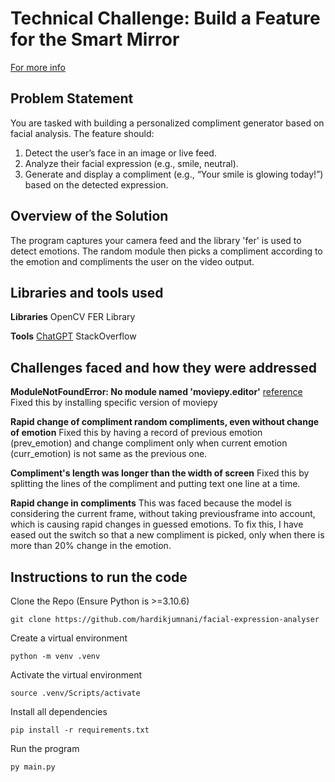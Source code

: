 # Technical Challenge: Build a Feature for the Smart Mirror

[For more info](https://docs.google.com/document/d/1V6fS0x77ThQfvjP7TFSBcTVrIYgCKFowFTQO0VWNbeM/edit?tab=t.0#heading=h.vx7skgheux9k)

## Problem Statement
You are tasked with building a personalized compliment generator based on facial analysis. The feature should:
1. Detect the user’s face in an image or live feed.
2. Analyze their facial expression (e.g., smile, neutral).
3. Generate and display a compliment (e.g., “Your smile is glowing today!”) based on the detected expression.

## Overview of the Solution
The program captures your camera feed and the library 'fer' is used to detect emotions. The random module then picks a compliment according to the emotion and compliments the user on the video output.

## Libraries and tools used
**Libraries**
OpenCV
FER Library

**Tools**
[ChatGPT](https://chatgpt.com/share/67592122-6a88-8013-b563-d57f5a1af674)
StackOverflow


## Challenges faced and how they were addressed
**ModuleNotFoundError: No module named 'moviepy.editor'**
[reference](https://stackoverflow.com/questions/41923492/cant-import-moviepy-editor)
Fixed this by installing specific version of moviepy

**Rapid change of compliment random compliments, even without change of emotion**
Fixed this by having a record of previous emotion (prev_emotion) and change compliment only when current emotion (curr_emotion) is not same as the previous one.

**Compliment's length was longer than the width of screen**
Fixed this by splitting the lines of the compliment and putting text one line at a time.

**Rapid change in compliments**
This was faced because the model is considering the current frame, without taking previousframe into account, which is causing rapid changes in guessed emotions. To fix this, I have eased out the switch so that a new compliment is picked, only when there is more than 20% change in the emotion.


## Instructions to run the code
Clone the Repo (Ensure Python is >=3.10.6)
```
git clone https://github.com/hardikjumnani/facial-expression-analyser
```

Create a virtual environment
```
python -m venv .venv
```

Activate the virtual environment
```
source .venv/Scripts/activate
```

Install all dependencies
```
pip install -r requirements.txt
```

Run the program
```
py main.py
```